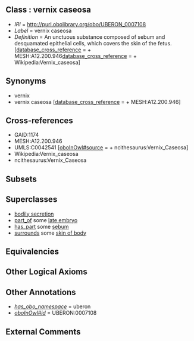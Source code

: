 
## Class : vernix caseosa

 * *IRI* = http://purl.obolibrary.org/obo/UBERON_0007108
 * *Label* = vernix caseosa
 * *Definition* = An unctuous substance composed of sebum and desquamated epithelial cells, which covers the skin of the fetus. [[database_cross_reference](../../ef/oboInOwl#hasDbXref.md) =  + MESH:A12.200.946[database_cross_reference](../../ef/oboInOwl#hasDbXref.md) =  + Wikipedia:Vernix_caseosa]

## Synonyms

 * vernix
 * vernix caseosa [[database_cross_reference](../../ef/oboInOwl#hasDbXref.md) =  + MESH:A12.200.946]

## Cross-references

 * GAID:1174
 * MESH:A12.200.946
 * UMLS:C0042541 [[oboInOwl#source](../../ce/oboInOwl#source.md) =  + ncithesaurus:Vernix_Caseosa]
 * Wikipedia:Vernix_caseosa
 * ncithesaurus:Vernix_Caseosa

## Subsets


## Superclasses

 * [bodily secretion](../../UBERON/56/UBERON_0000456.md)
 * [part_of](../../BFO/50/BFO_0000050.md) some [late embryo](../../UBERON/23/UBERON_0000323.md)
 * [has_part](../../BFO/51/BFO_0000051.md) some [sebum](../../UBERON/66/UBERON_0001866.md)
 * [surrounds](../../RO/21/RO_0002221.md) some [skin of body](../../UBERON/97/UBERON_0002097.md)

## Equivalencies


## Other Logical Axioms


## Other Annotations

 * *[has_obo_namespace](../../ce/oboInOwl#hasOBONamespace.md)* = uberon
 * *[oboInOwl#id](../../id/oboInOwl#id.md)* = UBERON:0007108

## External Comments

